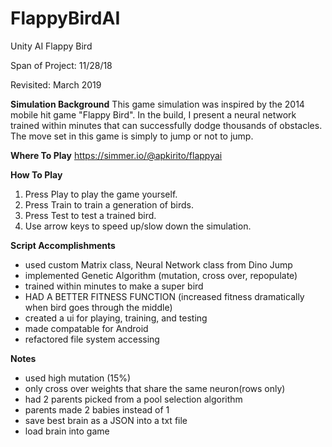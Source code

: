 # FlappyBirdAI
Unity AI Flappy Bird

Span of Project: 11/28/18

Revisited: March 2019

**Simulation Background**
  This game simulation was inspired by the 2014 mobile hit game "Flappy Bird". In the build, I present a neural network trained within minutes that can successfully dodge thousands of obstacles. The move set in this game is simply to jump or not to jump.

**Where To Play**
  https://simmer.io/@apkirito/flappyai

**How To Play**
1. Press Play to play the game yourself.
2. Press Train to train a generation of birds.
3. Press Test to test a trained bird.
4. Use arrow keys to speed up/slow down the simulation.

**Script Accomplishments**
 - used custom Matrix class, Neural Network class from Dino Jump
 - implemented Genetic Algorithm (mutation, cross over, repopulate)
 - trained within minutes to make a super bird
 - HAD A BETTER FITNESS FUNCTION (increased fitness dramatically when bird goes through the middle)
 - created a ui for playing, training, and testing
 - made compatable for Android
 - refactored file system accessing

**Notes**
 - used high mutation (15%)
 - only cross over weights that share the same neuron(rows only)
 - had 2 parents picked from a pool selection algorithm
 - parents made 2 babies instead of 1
 - save best brain as a JSON into a txt file
 - load brain into game
